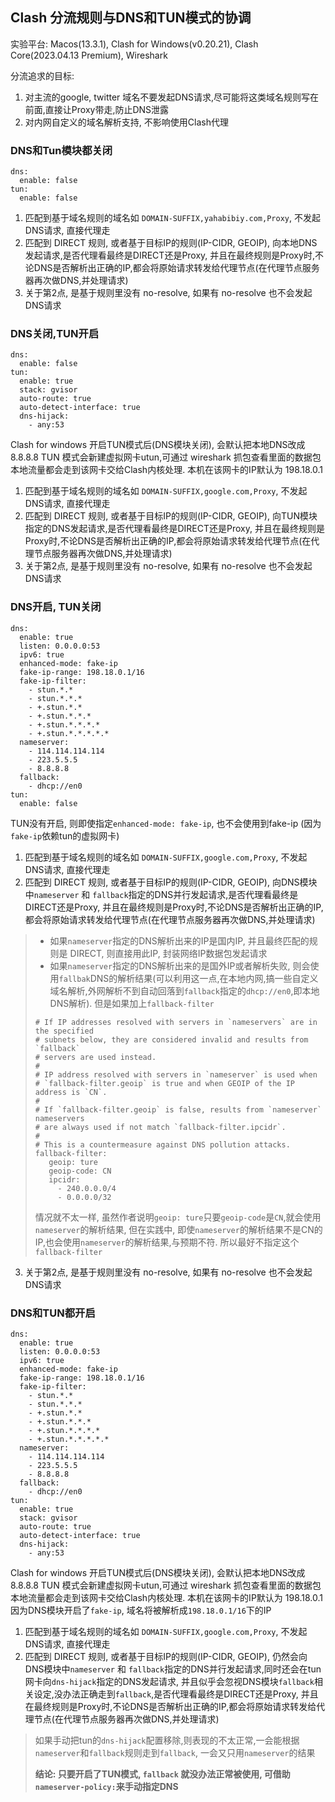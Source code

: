 ## Clash 分流规则与DNS和TUN模式的协调

实验平台:
Macos(13.3.1), Clash for Windows(v0.20.21), Clash Core(2023.04.13 Premium), Wireshark

分流追求的目标: 
1. 对主流的google, twitter 域名不要发起DNS请求,尽可能将这类域名规则写在前面,直接让Proxy带走,防止DNS泄露
2. 对内网自定义的域名解析支持, 不影响使用Clash代理

### DNS和Tun模块都关闭

```
dns:
  enable: false
tun:
  enable: false
```

1. 匹配到基于域名规则的域名如 `DOMAIN-SUFFIX,yahabibiy.com,Proxy`, 不发起DNS请求, 直接代理走
2. 匹配到 DIRECT 规则, 或者基于目标IP的规则(IP-CIDR, GEOIP), 向本地DNS发起请求,是否代理看最终是DIRECT还是Proxy, 并且在最终规则是Proxy时,不论DNS是否解析出正确的IP,都会将原始请求转发给代理节点(在代理节点服务器再次做DNS,并处理请求)
3. 关于第2点, 是基于规则里没有 no-resolve, 如果有 no-resolve 也不会发起DNS请求

### DNS关闭,TUN开启

```
dns:
  enable: false
tun:
  enable: true
  stack: gvisor
  auto-route: true
  auto-detect-interface: true
  dns-hijack:
    - any:53
```

Clash for windows 开启TUN模式后(DNS模块关闭), 会默认把本地DNS改成 8.8.8.8
TUN 模式会新建虚拟网卡utun,可通过 wireshark 抓包查看里面的数据包
本地流量都会走到该网卡交给Clash内核处理. 本机在该网卡的IP默认为 198.18.0.1

1. 匹配到基于域名规则的域名如 `DOMAIN-SUFFIX,google.com,Proxy`, 不发起DNS请求, 直接代理走
2. 匹配到 DIRECT 规则, 或者基于目标IP的规则(IP-CIDR, GEOIP), 向TUN模块指定的DNS发起请求,是否代理看最终是DIRECT还是Proxy, 并且在最终规则是Proxy时,不论DNS是否解析出正确的IP,都会将原始请求转发给代理节点(在代理节点服务器再次做DNS,并处理请求)
3. 关于第2点, 是基于规则里没有 no-resolve, 如果有 no-resolve 也不会发起DNS请求

### DNS开启, TUN关闭

```
dns:
  enable: true
  listen: 0.0.0.0:53
  ipv6: true
  enhanced-mode: fake-ip
  fake-ip-range: 198.18.0.1/16
  fake-ip-filter:
    - stun.*.*
    - stun.*.*.*
    - +.stun.*.*
    - +.stun.*.*.*
    - +.stun.*.*.*.*
    - +.stun.*.*.*.*.*
  nameserver:
    - 114.114.114.114
    - 223.5.5.5
    - 8.8.8.8
  fallback:
    - dhcp://en0
tun:
  enable: false
```

TUN没有开启, 则即使指定`enhanced-mode: fake-ip`, 也不会使用到fake-ip (因为`fake-ip`依赖tun的虚拟网卡)

1. 匹配到基于域名规则的域名如 `DOMAIN-SUFFIX,google.com,Proxy`, 不发起DNS请求, 直接代理走
2. 匹配到 DIRECT 规则, 或者基于目标IP的规则(IP-CIDR, GEOIP), 向DNS模块中`nameserver` 和 `fallback`指定的DNS并行发起请求,是否代理看最终是DIRECT还是Proxy, 并且在最终规则是Proxy时,不论DNS是否解析出正确的IP,都会将原始请求转发给代理节点(在代理节点服务器再次做DNS,并处理请求)
> * 如果`nameserver`指定的DNS解析出来的IP是国内IP, 并且最终匹配的规则是 DIRECT, 则直接用此IP, 封装网络IP数据包发起请求
> * 如果`nameserver`指定的DNS解析出来的是国外IP或者解析失败, 则会使用`fallbak`DNS的解析结果(可以利用这一点,在本地内网,搞一些自定义域名解析,外网解析不到自动回落到`fallback`指定的`dhcp://en0`,即本地DNS解析).
> 但是如果加上`fallback-filter` 
> ```
> # If IP addresses resolved with servers in `nameservers` are in the specified
> # subnets below, they are considered invalid and results from `fallback`
> # servers are used instead.
> #
> # IP address resolved with servers in `nameserver` is used when
> # `fallback-filter.geoip` is true and when GEOIP of the IP address is `CN`.
> #
> # If `fallback-filter.geoip` is false, results from `nameserver` nameservers
> # are always used if not match `fallback-filter.ipcidr`.
> #
> # This is a countermeasure against DNS pollution attacks.
> fallback-filter:
>    geoip: ture
>    geoip-code: CN
>    ipcidr:
>      - 240.0.0.0/4
>      - 0.0.0.0/32
> ```
> 情况就不太一样, 虽然作者说明`geoip: ture`只要`geoip-code`是`CN`,就会使用`nameserver`的解析结果, 但在实践中, 即使`nameserver`的解析结果不是CN的IP,也会使用`nameserver`的解析结果,与预期不符. 所以最好不指定这个`fallback-filter`
3. 关于第2点, 是基于规则里没有 no-resolve, 如果有 no-resolve 也不会发起DNS请求


### DNS和TUN都开启

```
dns:
  enable: true
  listen: 0.0.0.0:53
  ipv6: true
  enhanced-mode: fake-ip
  fake-ip-range: 198.18.0.1/16
  fake-ip-filter:
    - stun.*.*
    - stun.*.*.*
    - +.stun.*.*
    - +.stun.*.*.*
    - +.stun.*.*.*.*
    - +.stun.*.*.*.*.*
  nameserver:
    - 114.114.114.114
    - 223.5.5.5
    - 8.8.8.8
  fallback:
    - dhcp://en0
tun:
  enable: true
  stack: gvisor
  auto-route: true
  auto-detect-interface: true
  dns-hijack:
    - any:53
```

Clash for windows 开启TUN模式后(DNS模块关闭), 会默认把本地DNS改成 8.8.8.8
TUN 模式会新建虚拟网卡utun,可通过 wireshark 抓包查看里面的数据包
本地流量都会走到该网卡交给Clash内核处理. 本机在该网卡的IP默认为 198.18.0.1
因为DNS模块开启了`fake-ip`, 域名将被解析成`198.18.0.1/16`下的IP

1. 匹配到基于域名规则的域名如 `DOMAIN-SUFFIX,google.com,Proxy`, 不发起DNS请求, 直接代理走
2. 匹配到 DIRECT 规则, 或者基于目标IP的规则(IP-CIDR, GEOIP), 仍然会向DNS模块中`nameserver` 和 `fallback`指定的DNS并行发起请求,同时还会在tun网卡向`dns-hijack`指定的DNS发起请求, 并且似乎会忽视DNS模块`fallback`相关设定,没办法正确走到`fallback`,是否代理看最终是DIRECT还是Proxy, 并且在最终规则是Proxy时,不论DNS是否解析出正确的IP,都会将原始请求转发给代理节点(在代理节点服务器再次做DNS,并处理请求)
> 如果手动把tun的`dns-hijack`配置移除,则表现的不太正常,一会能根据`nameserver`和`fallback`规则走到`fallback`, 一会又只用`nameserver`的结果
> 
> **结论: 只要开启了TUN模式, `fallback` 就没办法正常被使用, 可借助`nameserver-policy:`来手动指定DNS**
